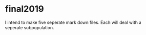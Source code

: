 # final2019
I intend to make five seperate mark down files. Each will deal with a seperate subpopulation. 
